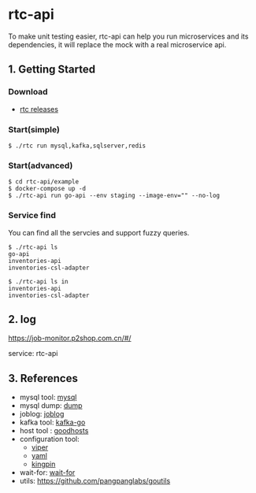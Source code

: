 # rtc-api

To make unit testing easier, rtc-api can help you run microservices and its dependencies, it will replace the mock with a real microservice api.

## 1. Getting Started

### Download

- [rtc releases](https://gitlab.p2shop.cn:8443/qa/rtc-api/-/tags)

### Start(simple)
```
$ ./rtc run mysql,kafka,sqlserver,redis
```

### Start(advanced)

```
$ cd rtc-api/example
$ docker-compose up -d
$ ./rtc-api run go-api --env staging --image-env="" --no-log
```

### Service find
You can find all the servcies and support fuzzy queries.
```
$ ./rtc-api ls
go-api
inventories-api
inventories-csl-adapter
```
```
$ ./rtc-api ls in
inventories-api
inventories-csl-adapter
```

## 2. log
https://job-monitor.p2shop.com.cn/#/

service: rtc-api

## 3. References

- mysql tool: [mysql](https://github.com/go-sql-driver/mysql)
- mysql dump: [dump](https://github.com/relax-space/go-mysqldump)
- joblog: [joblog](https://github.com/ElandGroup/joblog)
- kafka tool: [kafka-go](github.com/segmentio/kafka-go)
- host tool : [goodhosts](github.com/lextoumbourou/goodhosts)
- configuration tool: 
  - [viper](https://github.com/spf13/viper) 
  - [yaml](github.com/ghodss/yaml)
  - [kingpin](github.com/alecthomas/kingpin)
- wait-for: [wait-for](https://github.com/fmiguelez/wait-for.git)
- utils: https://github.com/pangpanglabs/goutils